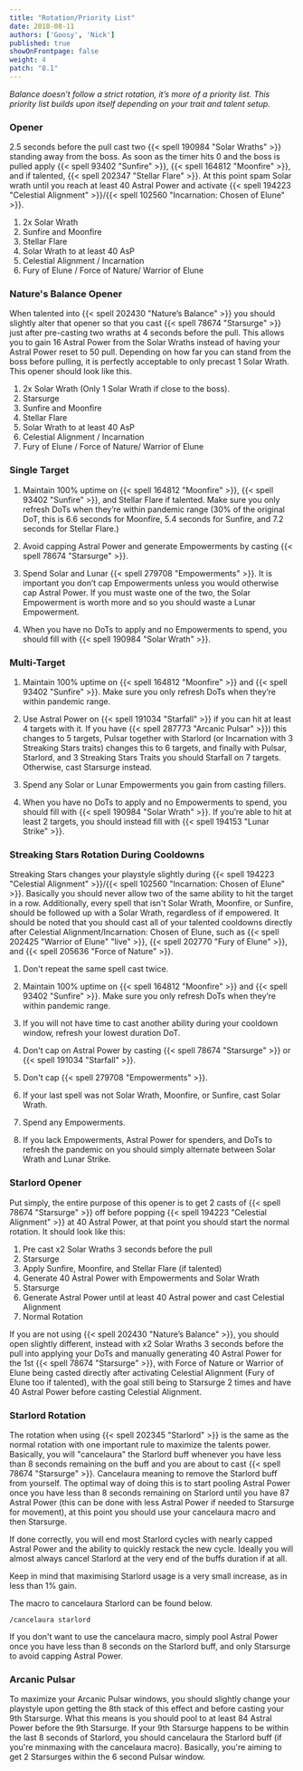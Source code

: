 ```yaml
---
title: "Rotation/Priority List"
date: 2018-08-11
authors: ['Goosy', 'Nick']
published: true
showOnFrontpage: false
weight: 4
patch: "8.1"
---
```


*Balance doesn’t follow a strict rotation, it’s more of a priority list. This priority list builds upon itself depending on your trait and talent setup.*

### Opener

2.5 seconds before the pull cast two {{< spell 190984 "Solar Wraths" >}} standing away from the boss. As soon as the timer hits 0 and the boss is pulled apply {{< spell 93402 "Sunfire" >}}, {{< spell 164812 "Moonfire" >}}, and if talented, {{< spell 202347 "Stellar Flare" >}}. At this point spam Solar wrath until you reach at least 40 Astral Power and activate {{< spell 194223 "Celestial Alignment" >}}/{{< spell 102560 "Incarnation: Chosen of Elune" >}}.

1. 2x Solar Wrath
2. Sunfire and Moonfire
3. Stellar Flare
4. Solar Wrath to at least 40 AsP
5. Celestial Alignment / Incarnation
6. Fury of Elune / Force of Nature/ Warrior of Elune

### Nature's Balance Opener

When talented into {{< spell 202430 "Nature’s Balance" >}} you should slightly alter that opener so that you cast {{< spell 78674 "Starsurge" >}} just after pre-casting two wraths at 4 seconds before the pull. This allows you to gain 16 Astral Power from the Solar Wraths instead of having your Astral Power reset to 50 pull. Depending on how far you can stand from the boss before pulling, it is perfectly acceptable to only precast 1 Solar Wrath. This opener should look like this. 

1. 2x Solar Wrath (Only 1 Solar Wrath if close to the boss).
2. Starsurge
3. Sunfire and Moonfire
4. Stellar Flare
5. Solar Wrath to at least 40 AsP
6. Celestial Alignment / Incarnation
7. Fury of Elune / Force of Nature/ Warrior of Elune



### Single Target

1. Maintain 100% uptime on {{< spell 164812 "Moonfire" >}}, {{< spell 93402 "Sunfire" >}}, and Stellar Flare if talented. Make sure you only refresh DoTs when they’re within pandemic range (30% of the original DoT, this is 6.6 seconds for Moonfire, 5.4 seconds for Sunfire, and 7.2 seconds for Stellar Flare.)

2. Avoid capping Astral Power and generate Empowerments by casting {{< spell 78674 "Starsurge" >}}.

3. Spend Solar and Lunar {{< spell 279708 "Empowerments" >}}. It is important you don’t cap Empowerments unless you would otherwise cap Astral Power. If you must waste one of the two, the Solar Empowerment is worth more and so you should waste a Lunar Empowerment.

4. When you have no DoTs to apply and no Empowerments to spend, you should fill with {{< spell 190984 "Solar Wrath" >}}.

### Multi-Target

1. Maintain 100% uptime on {{< spell 164812 "Moonfire" >}} and {{< spell 93402 "Sunfire" >}}. Make sure you only refresh DoTs when they’re within pandemic range.

2. Use Astral Power on {{< spell 191034 "Starfall" >}} if you can hit at least 4 targets with it. If you have {{< spell 287773 "Arcanic Pulsar" >}}) this changes to 5 targets, Pulsar together with Starlord (or Incarnation with 3 Streaking Stars traits) changes this to 6 targets, and finally with Pulsar, Starlord, and 3 Streaking Stars Traits you should Starfall on 7 targets. Otherwise, cast Starsurge instead.

3. Spend any Solar or Lunar Empowerments you gain from casting fillers.

4. When you have no DoTs to apply and no Empowerments to spend, you should fill with {{< spell 190984 "Solar Wrath" >}}. If you’re able to hit at least 2 targets, you should instead fill with {{< spell 194153 "Lunar Strike" >}}.

### Streaking Stars Rotation During Cooldowns

Streaking Stars changes your playstyle slightly during {{< spell 194223 "Celestial Alignment" >}}/{{< spell 102560 "Incarnation: Chosen of Elune" >}}. Basically you should never allow two of the same ability to hit the target in a row. Additionally, every spell that isn't Solar Wrath, Moonfire, or Sunfire, should be followed up with a Solar Wrath, regardless of if empowered. It should be noted that you should cast all of your talented cooldowns directly after Celestial Alignment/Incarnation: Chosen of Elune, such as {{< spell 202425 "Warrior of Elune" "live" >}}, {{< spell 202770 "Fury of Elune" >}}, and {{< spell 205636 "Force of Nature" >}}.

1. Don't repeat the same spell cast twice.

2. Maintain 100% uptime on {{< spell 164812 "Moonfire" >}} and {{< spell 93402 "Sunfire" >}}. Make sure you only refresh DoTs when they’re within pandemic range.

3. If you will not have time to cast another ability during your cooldown window, refresh your lowest duration DoT.

4. Don't cap on Astral Power by casting {{< spell 78674 "Starsurge" >}} or {{< spell 191034 "Starfall" >}}.

5. Don't cap {{< spell 279708 "Empowerments" >}}.

6. If your last spell was not Solar Wrath, Moonfire, or Sunfire, cast Solar Wrath.

7. Spend any Empowerments.

8. If you lack Empowerments, Astral Power for spenders, and DoTs to refresh the pandemic on you should simply alternate between Solar Wrath and Lunar Strike.

### Starlord Opener

Put simply, the entire purpose of this opener is to get 2 casts of {{< spell 78674 "Starsurge" >}} off before popping {{< spell 194223 "Celestial Alignment" >}} at 40 Astral Power, at that point you should start the normal rotation. It should look like this:

1. Pre cast x2 Solar Wraths 3 seconds before the pull
2. Starsurge
3. Apply Sunfire, Moonfire, and Stellar Flare (if talented)
4. Generate 40 Astral Power with Empowerments and Solar Wrath
5. Starsurge
6. Generate Astral Power until at least 40 Astral power and cast Celestial Alignment
7. Normal Rotation

If you are not using {{< spell 202430 "Nature’s Balance" >}}, you should open slightly different, instead with x2 Solar Wraths 3 seconds before the pull into applying your DoTs and manually generating 40 Astral Power for the 1st {{< spell 78674 "Starsurge" >}}, with Force of Nature or Warrior of Elune being casted directly after activating Celestial Alignment (Fury of Elune too if talented), with the goal still being to Starsurge 2 times and have 40 Astral Power before casting Celestial Alignment.

### Starlord Rotation

The rotation when using {{< spell 202345 "Starlord" >}} is the same as the normal rotation with one important rule to maximize the talents power. Basically, you will "cancelaura" the Starlord buff whenever you have less than 8 seconds remaining on the buff and you are about to cast {{< spell 78674 "Starsurge" >}}. Cancelaura meaning to remove the Starlord buff from yourself. The optimal way of doing this is to start pooling Astral Power once you have less than 8 seconds remaining on Starlord until you have 87 Astral Power (this can be done with less Astral Power if needed to Starsurge for movement), at this point you should use your cancelaura macro and then Starsurge. 

If done correctly, you will end most Starlord cycles with nearly capped Astral Power and the ability to quickly restack the new cycle. Ideally you will almost always cancel Starlord at the very end of the buffs duration if at all. 

Keep in mind that maximising Starlord usage is a very small increase, as in less than 1% gain.

The macro to cancelaura Starlord can be found below.

```
/cancelaura starlord
```

If you don't want to use the cancelaura macro, simply pool Astral Power once you have less than 8 seconds on the Starlord buff, and only Starsurge to avoid capping Astral Power.

### Arcanic Pulsar

To maximize your Arcanic Pulsar windows, you should slightly change your playstyle upon getting the 8th stack of this effect and before casting your 9th Starsurge. What this means is you should pool to at least 84 Astral Power before the 9th Starsurge. If your 9th Starsurge happens to be within the last 8 seconds of Starlord, you should cancelaura the Starlord buff (if you're minmaxing with the cancelaura macro). Basically, you're aiming to get 2 Starsurges within the 6 second Pulsar window.


